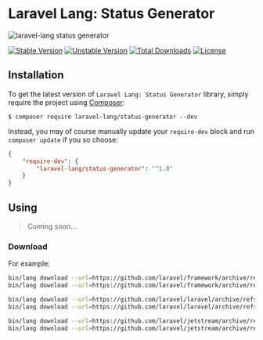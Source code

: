 # Laravel Lang: Status Generator

![laravel-lang status generator](https://preview.dragon-code.pro/laravel-lang/status-generator.svg?brand=laravel)

[![Stable Version][badge_stable]][link_packagist]
[![Unstable Version][badge_unstable]][link_packagist]
[![Total Downloads][badge_downloads]][link_packagist]
[![License][badge_license]][link_license]


## Installation

To get the latest version of `Laravel Lang: Status Generator` library, simply require the project using [Composer](https://getcomposer.org):

```
$ composer require laravel-lang/status-generator --dev
```

Instead, you may of course manually update your `require-dev` block and run `composer update` if you so choose:

```json
{
    "require-dev": {
        "laravel-lang/status-generator": "^1.0"
    }
}
```

## Using

> Coming soon...

### Download

For example:

```bash
bin/lang download --url=https://github.com/laravel/framework/archive/refs/heads/9.x.zip --project=framework --ver=9.x
bin/lang download --url=https://github.com/laravel/framework/archive/refs/heads/8.x.zip --project=framework --ver=8.x

bin/lang download --url=https://github.com/laravel/laravel/archive/refs/heads/9.x.zip --project=laravel --ver=9.x --copy=lang
bin/lang download --url=https://github.com/laravel/laravel/archive/refs/heads/8.x.zip --project=laravel --ver=8.x --copy=lang --copy=resources/lang

bin/lang download --url=https://github.com/laravel/jetstream/archive/refs/heads/2.x.zip --project=jetstream --ver=2.x
bin/lang download --url=https://github.com/laravel/jetstream/archive/refs/heads/1.x.zip --project=jetstream --ver=1.x
```

[badge_stable]:     https://img.shields.io/github/v/release/laravel-lang/status-generator?label=stable&style=flat-square

[badge_unstable]:   https://img.shields.io/badge/unstable-dev--main-orange?style=flat-square

[badge_downloads]:  https://img.shields.io/packagist/dt/laravel-lang/status-generator.svg?style=flat-square

[badge_license]:    https://img.shields.io/packagist/l/laravel-lang/status-generator.svg?style=flat-square

[link_packagist]:   https://packagist.org/packages/laravel-lang/status-generator

[link_license]:     LICENSE
